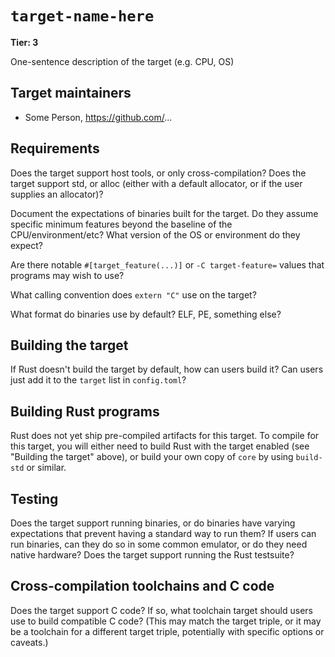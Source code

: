 # `target-name-here`

**Tier: 3**

One-sentence description of the target (e.g. CPU, OS)

## Target maintainers

- Some Person, https://github.com/...

## Requirements

Does the target support host tools, or only cross-compilation? Does the target
support std, or alloc (either with a default allocator, or if the user supplies
an allocator)?

Document the expectations of binaries built for the target. Do they assume
specific minimum features beyond the baseline of the CPU/environment/etc? What
version of the OS or environment do they expect?

Are there notable `#[target_feature(...)]` or `-C target-feature=` values that
programs may wish to use?

What calling convention does `extern "C"` use on the target?

What format do binaries use by default? ELF, PE, something else?

## Building the target

If Rust doesn't build the target by default, how can users build it? Can users
just add it to the `target` list in `config.toml`?

## Building Rust programs

Rust does not yet ship pre-compiled artifacts for this target. To compile for
this target, you will either need to build Rust with the target enabled (see
"Building the target" above), or build your own copy of `core` by using
`build-std` or similar.

## Testing

Does the target support running binaries, or do binaries have varying
expectations that prevent having a standard way to run them? If users can run
binaries, can they do so in some common emulator, or do they need native
hardware? Does the target support running the Rust testsuite?

## Cross-compilation toolchains and C code

Does the target support C code? If so, what toolchain target should users use
to build compatible C code? (This may match the target triple, or it may be a
toolchain for a different target triple, potentially with specific options or
caveats.)
